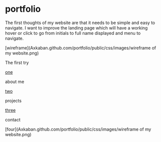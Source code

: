 # portfolio
The first thoughts of my website are that it needs to be simple and easy to navigate. 
I want to improve the landing page which will have a working hover or click to go from initials to full name displayed and menu to navigate.

[wireframe](Axkaban.github.com/portfolio/public/css/images/wireframe of my website.png)

The first try

[one](Axkaban.github.com/portfolio/public/css/images/one.png)

about me

[two](Axkaban.github.com/portfolio/public/css/images/two.png)

projects

[three](Axkaban.github.com/portfolio/public/css/images/three.png)

contact

[four](Axkaban.github.com/portfolio/public/css/images/wireframe of my website.png)

